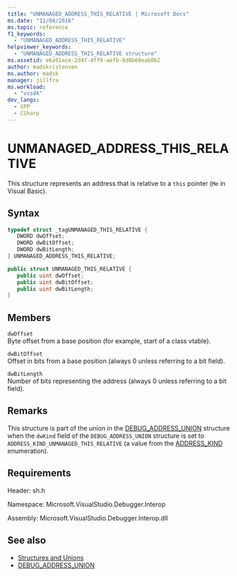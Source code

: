 ```yaml
---
title: "UNMANAGED_ADDRESS_THIS_RELATIVE | Microsoft Docs"
ms.date: "11/04/2016"
ms.topic: reference
f1_keywords:
  - "UNMANAGED_ADDRESS_THIS_RELATIVE"
helpviewer_keywords:
  - "UNMANAGED_ADDRESS_THIS_RELATIVE structure"
ms.assetid: e6a91ace-2d47-4ff9-aefb-8d8b68eab0b2
author: madskristensen
ms.author: madsk
manager: jillfra
ms.workload:
  - "vssdk"
dev_langs:
  - CPP
  - CSharp
---
```

# UNMANAGED_ADDRESS_THIS_RELATIVE
This structure represents an address that is relative to a `this` pointer (`Me` in Visual Basic).

## Syntax

```cpp
typedef struct _tagUNMANAGED_THIS_RELATIVE {
   DWORD dwOffset;
   DWORD dwBitOffset;
   DWORD dwBitLength;
} UNMANAGED_ADDRESS_THIS_RELATIVE;
```

```csharp
public struct UNMANAGED_THIS_RELATIVE {
   public uint dwOffset;
   public uint dwBitOffset;
   public uint dwBitLength;
}
```

## Members
 `dwOffset`\
 Byte offset from a base position (for example, start of a class vtable).

 `dwBitOffset`\
 Offset in bits from a base position (always 0 unless referring to a bit field).

 `dwBitLength`\
 Number of bits representing the address (always 0 unless referring to a bit field).

## Remarks
 This structure is part of the union in the [DEBUG_ADDRESS_UNION](../../../extensibility/debugger/reference/debug-address-union.md) structure when the `dwKind` field of the `DEBUG_ADDRESS_UNION` structure is set to `ADDRESS_KIND_UNMANAGED_THIS_RELATIVE` (a value from the [ADDRESS_KIND](../../../extensibility/debugger/reference/address-kind.md) enumeration).

## Requirements
 Header: sh.h

 Namespace: Microsoft.VisualStudio.Debugger.Interop

 Assembly: Microsoft.VisualStudio.Debugger.Interop.dll

## See also
- [Structures and Unions](../../../extensibility/debugger/reference/structures-and-unions.md)
- [DEBUG_ADDRESS_UNION](../../../extensibility/debugger/reference/debug-address-union.md)
